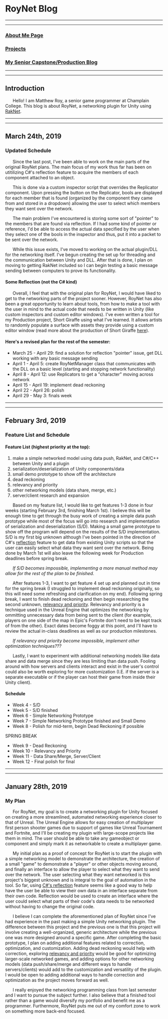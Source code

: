 # RoyNet Blog

---
---

### [About Me Page](https://matthewroy01.github.io/aboutme)

### [Projects](https://matthewroy01.github.io/index)

### [My Senior Capstone/Production Blog](https://matthewroy01.github.io/capstoneblog)

---
---

## Introduction

&nbsp;&nbsp;&nbsp;&nbsp;&nbsp;&nbsp;Hello! I am Matthew Roy, a senior game programmer at Champlain College. This blog is about RoyNet, a networking plugin for Unity using [RakNet](http://www.jenkinssoftware.com/index.html).

---
---

## March 24th, 2019
### Updated Schedule

&nbsp;&nbsp;&nbsp;&nbsp;&nbsp;&nbsp;Since the last post, I've been able to work on the main parts of the original RoyNet plans. The main focus of my work thus far has been on utitilizing C#'s reflection feature to acquire the members of each component attached to an object.

&nbsp;&nbsp;&nbsp;&nbsp;&nbsp;&nbsp;This is done via a custom inspector script that overrides the Replicator component. Upon pressing the button on the Replicator, bools are displayed for each member that is found (organized by the component they came from and stored in a dropdown) allowing the user to select which members they want sent over the network.

&nbsp;&nbsp;&nbsp;&nbsp;&nbsp;&nbsp;The main problem I've encountered is storing some sort of "pointer" to the members that are found via reflection. If I had some kind of pointer or reference, I'd be able to access the actual data specified by the user when they select one of the bools in the inspector and thus, put it into a packet to be sent over the network.

&nbsp;&nbsp;&nbsp;&nbsp;&nbsp;&nbsp;While this issue exists, I've moved to working on the actual plugin/DLL for the networking itself. I've begun creating the set up for threading and the communication between Unity and DLL. After that is done, I plan on moving to getting RakNet included so I can begin testing a basic message sending between computers to prove its functionality.

#### Some Reflection (not the C# kind)

&nbsp;&nbsp;&nbsp;&nbsp;&nbsp;&nbsp;Overall, I feel that with the original plan for RoyNet, I would have liked to get to the networking parts of the project sooner. However, RoyNet has also been a great opportunity to learn about tools, from how to make a tool with the user in mind to the actual code that needs to be written in Unity (like custom inspectors and custom editor windows). I've even written a tool for my Production project, Short Giraffe using what I've learned. It allows artists to randomly populate a surface with assets they provide using a custom editor window (read more about the production of Short Giraffe [here](https://matthewroy01.github.io/capstoneblog)).

#### Here's a revised plan for the rest of the semester:

* March 25 - April 29: find a solution for reflection "pointer" issue, get DLL working with any basic message sending
* April 1 - April 5: create RoyNetManager class that communicates with the DLL on a basic level (starting and stopping network functionality)
* April 8 - April 12: use Replicators to get a "character" moving across network
* April 15 - April 19: implement dead reckoning
* April 22 - April 26: polish
* April 29 - May 3: finals week

---
---

## February 3rd, 2019
### Feature List and Schedule

#### Feature List (highest priority at the top):

1. make a simple networked model using data push, RakNet, and C#/C++ between Unity and a plugin
2. serialization/deserialization of Unity components/data
3. small demo prototype to show off the architecture
4. dead reckoning
5. relevancy and priority
6. other networking models (data share, merge, etc.)
7. server/client research and expansion

&nbsp;&nbsp;&nbsp;&nbsp;&nbsp;&nbsp;Based on my feature list, I would like to get features 1-3 done in four weeks (starting February 3rd, finishing March 1st). I believe this will be enough time to get through the busy work of creating a simple data push prototype while most of the focus will go into research and implementation of serialization and deserialization (S/D). Making a small game prototype to show off the program will depend on the results of the S/D implementation. S/D is my first big unknown although I've been pointed in the direction of C#'s [reflection](https://www.tutorialspoint.com/csharp/csharp_reflection.htm) feature to get data from existing Unity scripts so that the user can easily select what data they want sent over the network. Being done by March 1st will also leave the following week for Production deadlines before spring break.

&nbsp;&nbsp;&nbsp;&nbsp;&nbsp;&nbsp;*If S/D becomes impossible, implementing a more manual method may allow for the rest of the plan to be finished.*

&nbsp;&nbsp;&nbsp;&nbsp;&nbsp;&nbsp;After features 1-3, I want to get feature 4 set up and planned out in time for the spring break (I struggled to implement dead reckoning originally, so this will need some refreshing and clarification on my end). Following spring break, I want to finish dead reckoning and then begin researching the second unknown, [relevancy and priority](https://docs.unrealengine.com/en-US/Gameplay/Networking/Actors/Relevancy). Relevancy and priority is a technique used in the Unreal Engine that optimizes the networking by ommitting unnecessary data from being sent to the client (for example, players on one side of the map in Epic's Fortnite don't need to be kept track of from the other). Exact dates become foggy at this point, and I'll have to review the actual in-class deadlines as well as our production milestones.

&nbsp;&nbsp;&nbsp;&nbsp;&nbsp;&nbsp;*If relevancy and priority become impossible, implement other optimization techniques???*

&nbsp;&nbsp;&nbsp;&nbsp;&nbsp;&nbsp;Lastly, I want to experiment with additional networking models like data share and data merge since they are less limiting than data push. Fooling around with how servers and clients interact and exist in the user's control could also be worth exploring for more customization (I.E. if the server is a separate executable or if the player can host their game from inside their Unity client).

#### Schedule

* Week 4 - S/D
* Week 5 - S/D finished
* Week 6 - Simple Networking Prototype
* Week 7 - Simple Networking Prototype finished and Small Demo
* Week 8 - Polish for mid-term, begin Dead Reckoning if possible

SPRING BREAK

* Week 9 - Dead Reckoning
* Week 10 - Relevancy and Priority
* Week 11 - Data Share/Merge, Server/Client
* Week 12 - Final polish for final

---
---

## January 28th, 2019
### My Plan

&nbsp;&nbsp;&nbsp;&nbsp;&nbsp;&nbsp;For RoyNet, my goal is to create a networking plugin for Unity focused on creating a more streamlined, automated networking experience closer to that of Unreal. The Unreal Engine allows for easy creation of multiplayer first person shooter games due to support of games like Unreal Tournament and Fortnite, and I'll be creating my plugin with large-scope projects like them in mind. The user should be able to take any gameobject or component and simply mark it as networkable to create a multiplayer game.

&nbsp;&nbsp;&nbsp;&nbsp;&nbsp;&nbsp;My initial plan as a proof of concept for RoyNet is to start the plugin with a simple networking model to demonstrate the architecture, the creation of a small "game" to demonstrate a "player" or other objects moving around, and finally an interface to allow the player to select what they want to send over the network. The user selecting what they want networked is this project's biggest unknown and is integral to the goal of automation in the tool. So far, using [C#'s reflection](https://www.tutorialspoint.com/csharp/csharp_reflection.htm) feature seems like a good way to help have the user be able to view their own data in an interface separate from their own code. Reflection would be used to create an interface where the user could select what parts of their code's data needs to be networked without having to change the original code.

&nbsp;&nbsp;&nbsp;&nbsp;&nbsp;&nbsp;I believe I can complete the aforementioned plan of RoyNet since I've had experience in the past making a simple Unity networking plugin. The difference between this project and the previous one is that this project will involve creating a well-organized, generic architecture while the previous one was more designed around a specific game. After completing the basic prototype, I plan on adding additional features related to correction, optimization, and customization. Adding dead reckoning would help with correction, exploring [relevancy and priority](https://docs.unrealengine.com/en-US/Gameplay/Networking/Actors/Relevancy) would be good for optimizing larger-scale networked games, and adding options for other networking models (data push/share/merge and different ways to handle servers/clients) would add to the customization and versatility of the plugin. I would be open to adding additional ways to handle correction and optimization as the project moves forward as well.

&nbsp;&nbsp;&nbsp;&nbsp;&nbsp;&nbsp;I really enjoyed the networking programming class from last semester and I want to pursue the subject further. I also believe that a finished tool rather than a game would diversify my portfolio and benefit me as a programmer. Furthermore, RoyNet puts me out of my comfort zone to work on something more back-end focused.
